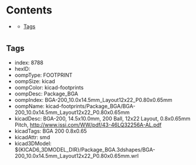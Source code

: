 



Contents
========

* [](#)
	* [Tags](#tags)

# 

## Tags

- index: 8788
- hexID: 
- oompType: FOOTPRINT
- oompSize: kicad
- oompColor: kicad-footprints
- oompDesc: Package_BGA
- oompIndex: BGA-200_10.0x14.5mm_Layout12x22_P0.80x0.65mm
- oompName: kicad-footprints/Package_BGA/BGA-200_10.0x14.5mm_Layout12x22_P0.80x0.65mm
- kicadDesc: BGA-200, 14.5x10.0mm, 200 Ball, 12x22 Layout, 0.8x0.65mm Pitch, http://www.issi.com/WW/pdf/43-46LQ32256A-AL.pdf
- kicadTags: BGA 200 0.8x0.65
- kicadAttr: smd
- kicad3DModel: ${KICAD6_3DMODEL_DIR}/Package_BGA.3dshapes/BGA-200_10.0x14.5mm_Layout12x22_P0.80x0.65mm.wrl
